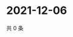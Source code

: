 # 2021-12-06

共 0 条

<!-- BEGIN WEIBO -->
<!-- 最后更新时间 Mon Dec 06 2021 03:07:21 GMT+0800 (China Standard Time) -->

<!-- END WEIBO -->

